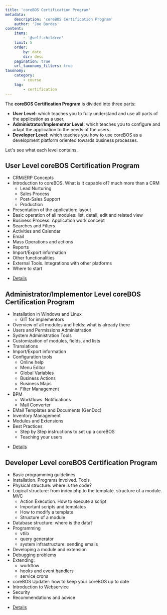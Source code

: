 ```yaml
---
title: 'coreBOS Certification Program'
metadata:
    description: 'coreBOS Certification Program'
    author: 'Joe Bordes'
content:
    items:
        - '@self.children'
    limit: 5
    order:
        by: date
        dir: desc
    pagination: true
    url_taxonomy_filters: true
taxonomy:
    category:
        - course
    tag:
        - certification
---
```


The **coreBOS Certification Program** is divided into three parts:

-   **User Level:** which teaches you to fully understand and use all
    parts of the application as a user.
-   **Administrator/Implementor Level:** which teaches you to configure
    and adapt the application to the needs of the users.
-   **Developer Level:** which teaches you how to use coreBOS as a
    development platform oriented towards business processes.

Let's see what each level contains.

User Level coreBOS Certification Program
----------------------------------------

-   CRM/ERP Concepts
-   Introduction to coreBOS. What is it capable of? much more than a CRM
    -   Lead Nurturing
    -   Sales Process
    -   Post-Sales Support
    -   Production
-   Presentation of the application: layout
-   Basic operation of all modules: list, detail, edit and related view
-   Business Process: Application work concept
-   Searches and Filters
-   Activities and Calendar
-   Email
-   Mass Operations and actions
-   Reports
-   Import/Export information
-   Other functionalities
-   External Tools. Integrations with other platforms
-   Where to start

<!-- -->

-   [Details](../04.user-cert)

Administrator/Implementor Level coreBOS Certification Program
-------------------------------------------------------------

-   Installation in Windows and Linux
    -   GIT for implementors
-   Overview of all modules and fields: what is already there
-   Users and Permissions Administration
-   System Administration Tools
-   Customization of modules, fields, and lists
-   Translations
-   Import/Export information
-   Configuration tools
    -   Online help
    -   Menu Editor
    -   Global Variables
    -   Business Actions
    -   Business Maps
    -   Filter Management
-   BPM
    -   Workflows. Notifications
    -   Mail Converter
-   EMail Templates and Documents (GenDoc)
-   Inventory Management
-   Modules and Extensions
-   Best Practices
    -   Step by Step instructions to set up a coreBOS
    -   Teaching your users

<!-- -->

-   [Details](../02.admin-cert)

Developer Level coreBOS Certification Program
---------------------------------------------

-   Basic programming guidelines
-   Installation. Programs involved. Tools
-   Physical structure: where is the code?
-   Logical structure: from index.php to the template. structure of a
    module. MVC
    -   Action Execution. How to execute a script
    -   Important scripts and templates
    -   How to modify a template
    -   Structure of a module
-   Database structure: where is the data?
-   Programming
    -   vtlib
    -   query generator
    -   system infrastructure: sending emails
-   Developing a module and extension
-   Debugging problems
-   Extending:
    -   workflow
    -   hooks and event handlers
    -   service crons
-   coreBOS Updater: how to keep your coreBOS up to date
-   Introduction to Webservice
-   Security
-   Recommendations and advice

<!-- -->

-   [Details](../03.devel-cert)
